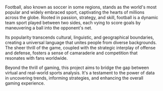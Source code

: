 Football, also known as soccer in some regions, stands as the world's most popular and widely embraced sport, captivating the hearts of millions across the globe. Rooted in passion, strategy, and skill, football is a dynamic team sport played between two sides, each vying to score goals by maneuvering a ball into the opponent's net.

Its popularity transcends cultural, linguistic, and geographical boundaries, creating a universal language that unites people from diverse backgrounds. The sheer thrill of the game, coupled with the strategic interplay of offense and defense, fosters a sense of camaraderie and competition that resonates with fans worldwide.

Beyond the thrill of gaming, this project aims to bridge the gap between virtual and real-world sports analysis. It's a testament to the power of data in uncovering trends, informing strategies, and enhancing the overall gaming experience.
